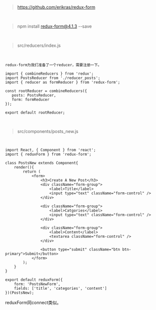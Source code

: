 > https://github.com/erikras/redux-form

<br>

> npm install redux-form@4.1.3 --save

<br>

> src/reducers/index.js

<br>

	redux-form为我们准备了一个reducer，需要注册一下。
	
	import { combineReducers } from 'redux';
	import PostsReducer from './reducer_posts';
	import { reducer as formReducer } from 'redux-form';
	
	const rootReducer = combineReducers({
	   posts: PostsReducer,
	   form: formReducer
	});
	
	export default rootReducer;

<br>

> src/components/posts_new.js

<br>

	import React, { Component } from 'react';
	import { reduxForm } from 'redux-form';
	
	class PostsNew extends Component{
	    render(){
	        return (
	            <form>
	                <h3>Create A New Post</h3>
	                <div className="form-group">
	                    <label>Title</label>
	                    <input type="text" className="form-control" />
	                </div>
	            
	                <div className="form-group">
	                    <label>Catgories</label>
	                    <input type="text" className="form-control" />
	                </div>
	
	                <div className="form-group">
	                    <label>Content</label>
	                    <textarea className="form-control" />
	                </div>  
	            
	                <button type="submit" className="btn btn-primary">Submit</button>
	            </form>
	        );
	    }
	}
	
	export default reduxForm({
	    form: 'PostsNewForm',
	    fields: ['title', 'categories', 'content']
	})(PostsNew);

reduxForm同connect类似。

<br>


